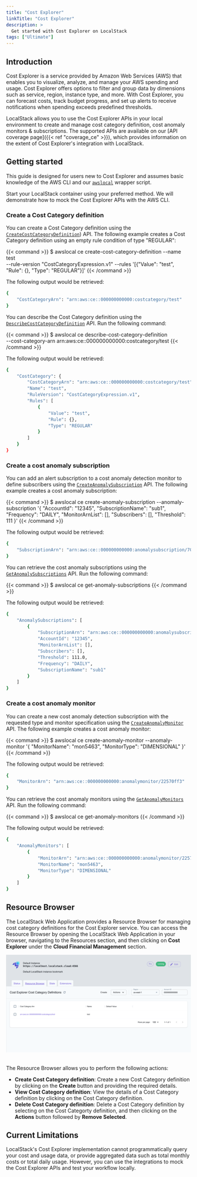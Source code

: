 ```yaml
---
title: "Cost Explorer"
linkTitle: "Cost Explorer"
description: >
  Get started with Cost Explorer on LocalStack
tags: ["Ultimate"]
---
```


## Introduction

Cost Explorer is a service provided by Amazon Web Services (AWS) that enables you to visualize, analyze, and manage your AWS spending and usage.
Cost Explorer offers options to filter and group data by dimensions such as service, region, instance type, and more.
With Cost Explorer, you can forecast costs, track budget progress, and set up alerts to receive notifications when spending exceeds predefined thresholds.

LocalStack allows you to use the Cost Explorer APIs in your local environment to create and manage cost category definition, cost anomaly monitors & subscriptions.
The supported APIs are available on our [API coverage page]({{< ref "coverage_ce" >}}), which provides information on the extent of Cost Explorer's integration with LocalStack.

## Getting started

This guide is designed for users new to Cost Explorer and assumes basic knowledge of the AWS CLI and our [`awslocal`](https://github.com/localstack/awscli-local) wrapper script.

Start your LocalStack container using your preferred method.
We will demonstrate how to mock the Cost Explorer APIs with the AWS CLI.

### Create a Cost Category definition

You can create a Cost Category definition using the [`CreateCostCategoryDefinition`](https://docs.aws.amazon.com/aws-cost-management/latest/APIReference/API_CreateCostCategoryDefinition.html)) API.
The following example creates a Cost Category definition using an empty rule condition of type "REGULAR":

{{< command >}}
$ awslocal ce create-cost-category-definition --name test \
    --rule-version "CostCategoryExpression.v1" --rules '[{"Value": "test", "Rule": {}, "Type": "REGULAR"}]'
{{< /command >}}

The following output would be retrieved:

```bash
{
    "CostCategoryArn": "arn:aws:ce::000000000000:costcategory/test"
}
```

You can describe the Cost Category definition using the [`DescribeCostCategoryDefinition`](https://docs.aws.amazon.com/aws-cost-management/latest/APIReference/API_DescribeCostCategoryDefinition.html) API.
Run the following command:

{{< command >}}
$ awslocal ce describe-cost-category-definition \
    --cost-category-arn arn:aws:ce::000000000000:costcategory/test
{{< /command >}}

The following output would be retrieved:

```bash
{
    "CostCategory": {
        "CostCategoryArn": "arn:aws:ce::000000000000:costcategory/test",
        "Name": "test",
        "RuleVersion": "CostCategoryExpression.v1",
        "Rules": [
            {
                "Value": "test",
                "Rule": {},
                "Type": "REGULAR"
            }
        ]
    }
}
```

### Create a cost anomaly subscription

You can add an alert subscription to a cost anomaly detection monitor to define subscribers using the [`CreateAnomalySubscription`](https://docs.aws.amazon.com/aws-cost-management/latest/APIReference/API_CreateAnomalySubscription.html) API.
The following example creates a cost anomaly subscription:

{{< command >}}
$ awslocal ce create-anomaly-subscription --anomaly-subscription '{
    "AccountId": "12345",
    "SubscriptionName": "sub1",
    "Frequency": "DAILY",
    "MonitorArnList": [],
    "Subscribers": [],
    "Threshold": 111
}'
{{< /command >}}

The following output would be retrieved:

```bash
{
    "SubscriptionArn": "arn:aws:ce::000000000000:anomalysubscription/70644961"
}
```

You can retrieve the cost anomaly subscriptions using the [`GetAnomalySubscriptions`](https://docs.aws.amazon.com/aws-cost-management/latest/APIReference/API_GetAnomalySubscriptions.html) API.
Run the following command:

{{< command >}}
$ awslocal ce get-anomaly-subscriptions
{{< /command >}}

The following output would be retrieved:

```bash
{
    "AnomalySubscriptions": [
        {
            "SubscriptionArn": "arn:aws:ce::000000000000:anomalysubscription/70644961",
            "AccountId": "12345",
            "MonitorArnList": [],
            "Subscribers": [],
            "Threshold": 111.0,
            "Frequency": "DAILY",
            "SubscriptionName": "sub1"
        }
    ]
}
```

### Create a cost anomaly monitor

You can create a new cost anomaly detection subscription with the requested type and monitor specification using the [`CreateAnomalyMonitor`](https://docs.aws.amazon.com/aws-cost-management/latest/APIReference/API_CreateAnomalyMonitor.html) API.
The following example creates a cost anomaly monitor:

{{< command >}}
$ awslocal ce create-anomaly-monitor --anomaly-monitor '{
    "MonitorName": "mon5463",
    "MonitorType": "DIMENSIONAL"
}'
{{< /command >}}

The following output would be retrieved:

```bash
{
    "MonitorArn": "arn:aws:ce::000000000000:anomalymonitor/22570ff3"
}
```

You can retrieve the cost anomaly monitors using the [`GetAnomalyMonitors`](https://docs.aws.amazon.com/aws-cost-management/latest/APIReference/API_GetAnomalyMonitors.html) API.
Run the following command:

{{< command >}}
$ awslocal ce get-anomaly-monitors
{{< /command >}}

The following output would be retrieved:

```bash
{
    "AnomalyMonitors": [
        {
            "MonitorArn": "arn:aws:ce::000000000000:anomalymonitor/22570ff3",
            "MonitorName": "mon5463",
            "MonitorType": "DIMENSIONAL"
        }
    ]
}
```

## Resource Browser

The LocalStack Web Application provides a Resource Browser for managing cost category definitions for the Cost Explorer service.
You can access the Resource Browser by opening the LocalStack Web Application in your browser, navigating to the Resources section, and then clicking on **Cost Explorer** under the **Cloud Financial Management** section.

<img src="cost-explorer-resource-browser.png" alt="Cost Explorer Resource Browser" title="Cost Explorer Resource Browser" width="900" />
<br><br>

The Resource Browser allows you to perform the following actions:

- **Create Cost Category definition**: Create a new Cost Category definition by clicking on the **Create** button and providing the required details.
- **View Cost Category definition**: View the details of a Cost Category definition by clicking on the Cost Category definition.
- **Delete Cost Category definition**: Delete a Cost Category definition by selecting on the Cost Categorty definition, and then clicking on the **Actions** button followed by **Remove Selected**.

## Current Limitations

LocalStack's Cost Explorer implementation cannot programmatically query your cost and usage data, or provide aggregated data such as total monthly costs or total daily usage.
However, you can use the integrations to mock the Cost Explorer APIs and test your workflow locally.
